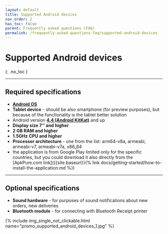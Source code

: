 ```yaml
---
layout: default
title: Supported Android devices
nav_order: 2
has_toc: false
parent: Frequently asked questions (FAQ)
permalink: /frequently-asked-questions-faq/supported-android-devices
---
```


# Supported Android devices
{: .no_toc }

---

## Required specifications
- [**Android OS**](https://en.wikipedia.org/wiki/Android_(operating_system))
- **Tablet device** - should be also smartphone (for preview purposes), but because of the functionality is the tablet better solution
- Android version [**4.4 (Android KitKat)**](https://en.wikipedia.org/wiki/Android_version_history) and up 
- **Display size 7'' and higher** 
- **2 GB RAM and higher**
- **1.5GHz CPU and higher**
- **Processor architecture** - one from the list: arm64-v8a, armeabi, armeabi-v7, armeabi-v7a, x86_64
- the application is from Google Play limited only for the specific countries, but you could download it also directly from the [ApkPure.com link]({{site.baseurl}}{% link docs/getting-started/how-to-install-the-application.md %})

---

## Optional specifications
- **Sound hardware** - for purposes of sound notifications about new orders, new deliveries
- **Bluetooth module** - for connecting with Bluetooth Receipt printer

{% include img_single_not_clickable.html name="promo_supported_android_devices_1.jpg" %}